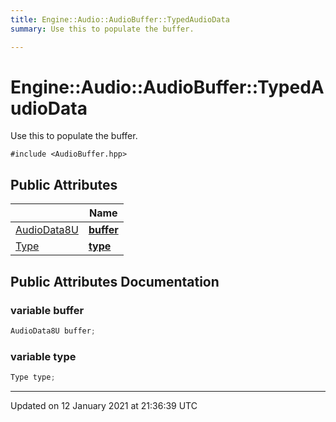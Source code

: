 ```yaml
---
title: Engine::Audio::AudioBuffer::TypedAudioData
summary: Use this to populate the buffer.  

---
```


# Engine::Audio::AudioBuffer::TypedAudioData




Use this to populate the buffer. 

`#include <AudioBuffer.hpp>`



















## Public Attributes

|                | Name           |
| -------------- | -------------- |
| [AudioData8U](/Classes/classEngine_1_1Audio_1_1AudioBuffer.md#typedef-audiodata8u) | **[buffer](/Classes/structEngine_1_1Audio_1_1AudioBuffer_1_1TypedAudioData.md#variable-buffer)**  |
| [Type](/Classes/classEngine_1_1Audio_1_1AudioBuffer.md#enum-type) | **[type](/Classes/structEngine_1_1Audio_1_1AudioBuffer_1_1TypedAudioData.md#variable-type)**  |





















## Public Attributes Documentation

### variable buffer

```cpp
AudioData8U buffer;
```





























### variable type

```cpp
Type type;
```

































-------------------------------

Updated on 12 January 2021 at 21:36:39 UTC